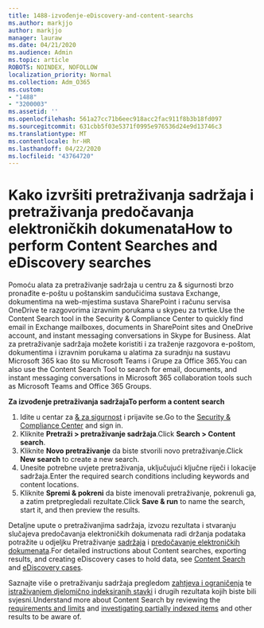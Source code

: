 ```yaml
---
title: 1488-izvođenje-eDiscovery-and-content-searchs
ms.author: markjjo
author: markjjo
manager: lauraw
ms.date: 04/21/2020
ms.audience: Admin
ms.topic: article
ROBOTS: NOINDEX, NOFOLLOW
localization_priority: Normal
ms.collection: Adm_O365
ms.custom:
- "1488"
- "3200003"
ms.assetid: ''
ms.openlocfilehash: 561a27cc71b6eec918acc2fac911f8b3b18fd097
ms.sourcegitcommit: 631cbb5f03e5371f0995e976536d24e9d13746c3
ms.translationtype: MT
ms.contentlocale: hr-HR
ms.lasthandoff: 04/22/2020
ms.locfileid: "43764720"
---
```

# <a name="how-to-perform-content-searches-and-ediscovery-searches"></a><span data-ttu-id="9b990-102">Kako izvršiti pretraživanja sadržaja i pretraživanja predočavanja elektroničkih dokumenata</span><span class="sxs-lookup"><span data-stu-id="9b990-102">How to perform Content Searches and eDiscovery searches</span></span>

<span data-ttu-id="9b990-103">Pomoću alata za pretraživanje sadržaja u centru za & sigurnosti brzo pronađite e-poštu u poštanskim sandučićima sustava Exchange, dokumentima na web-mjestima sustava SharePoint i računu servisa OneDrive te razgovorima izravnim porukama u skypeu za tvrtke.</span><span class="sxs-lookup"><span data-stu-id="9b990-103">Use the Content Search tool in the Security & Compliance Center to quickly find email in Exchange mailboxes, documents in SharePoint sites and OneDrive account, and instant messaging conversations in Skype for Business.</span></span> <span data-ttu-id="9b990-104">Alat za pretraživanje sadržaja možete koristiti i za traženje razgovora e-poštom, dokumentima i izravnim porukama u alatima za suradnju na sustavu Microsoft 365 kao što su Microsoft Teams i Grupe za Office 365.</span><span class="sxs-lookup"><span data-stu-id="9b990-104">You can also use the Content Search Tool to search for email, documents, and instant messaging conversations in Microsoft 365 collaboration tools such as Microsoft Teams and Office 365 Groups.</span></span>

<span data-ttu-id="9b990-105">**Za izvođenje pretraživanja sadržaja**</span><span class="sxs-lookup"><span data-stu-id="9b990-105">**To perform a content search**</span></span>

1. <span data-ttu-id="9b990-106">Idite u centar za [& za sigurnost](https://protection.office.com) i prijavite se.</span><span class="sxs-lookup"><span data-stu-id="9b990-106">Go to the [Security & Compliance Center](https://protection.office.com) and sign in.</span></span>
2. <span data-ttu-id="9b990-107">Kliknite **Pretraži > pretraživanje sadržaja**.</span><span class="sxs-lookup"><span data-stu-id="9b990-107">Click **Search > Content search**.</span></span>
3. <span data-ttu-id="9b990-108">Kliknite **Novo pretraživanje** da biste stvorili novo pretraživanje.</span><span class="sxs-lookup"><span data-stu-id="9b990-108">Click **New search** to create a new search.</span></span>
4. <span data-ttu-id="9b990-109">Unesite potrebne uvjete pretraživanja, uključujući ključne riječi i lokacije sadržaja.</span><span class="sxs-lookup"><span data-stu-id="9b990-109">Enter the required search conditions including keywords and content locations.</span></span>  
5. <span data-ttu-id="9b990-110">Kliknite **Spremi & pokreni** da biste imenovali pretraživanje, pokrenuli ga, a zatim pretpregledali rezultate.</span><span class="sxs-lookup"><span data-stu-id="9b990-110">Click **Save & run** to name the search, start it, and then preview the results.</span></span>

<span data-ttu-id="9b990-111">Detaljne upute o pretraživanjima sadržaja, izvozu rezultata i stvaranju slučajeva predočavanja elektroničkih dokumenata radi držanja podataka potražite u odjeljku Pretraživanje [sadržaja](https://docs.microsoft.com/office365/securitycompliance/content-search) i [predočavanje elektroničkih dokumenata](https://docs.microsoft.com/office365/securitycompliance/ediscovery-cases).</span><span class="sxs-lookup"><span data-stu-id="9b990-111">For detailed instructions about Content searches, exporting results, and creating eDiscovery cases to hold data, see [Content Search](https://docs.microsoft.com/office365/securitycompliance/content-search) and [eDiscovery cases](https://docs.microsoft.com/office365/securitycompliance/ediscovery-cases).</span></span>

<span data-ttu-id="9b990-112">Saznajte više o pretraživanju sadržaja pregledom [zahtjeva i ograničenja](https://docs.microsoft.com/office365/securitycompliance/limits-for-content-search) te [istraživanjem djelomično indeksiranih stavki](https://docs.microsoft.com/office365/securitycompliance/investigating-partially-indexed-items-in-ediscovery) i drugih rezultata kojih biste bili svjesni.</span><span class="sxs-lookup"><span data-stu-id="9b990-112">Understand more about Content Search by reviewing the [requirements and limits](https://docs.microsoft.com/office365/securitycompliance/limits-for-content-search) and  [investigating partially indexed items](https://docs.microsoft.com/office365/securitycompliance/investigating-partially-indexed-items-in-ediscovery) and other results to be aware of.</span></span>